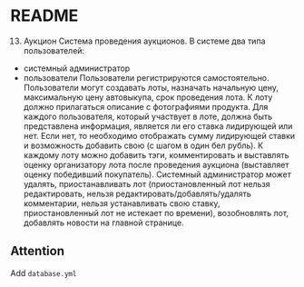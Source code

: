 # README
13. Аукцион
Система проведения аукционов.
В системе два типа пользователей:
- системный администратор
- пользователи
Пользователи регистрируются самостоятельно. Пользователи могут создавать лоты, назначать начальную цену, максимальную цену автовыкупа, срок проведения лота. К лоту должно прилагаться описание с фотографиями продукта. Для каждого пользователя, который участвует в лоте, должна быть представлена информация, является ли его ставка лидирующей или нет. Если нет, то необходимо отображать сумму лидирующей ставки и возможность добавить свою (с шагом в один бел рубль). К каждому лоту можно добавить тэги, комментировать и выставлять оценку организатору лота после проведения аукциона (выставляет оценку победивший покупатель).
Системный администратор может удалять, приостанавливать лот (приостановленный лот нельзя редактировать, нельзя редактировать/добавлять/удалять комментарии, нельзя устанавливать свою ставку, приостановленный лот не истекает по времени), возобновлять лот, добавлять новости на главной странице.

## Attention 
  Add `database.yml`
